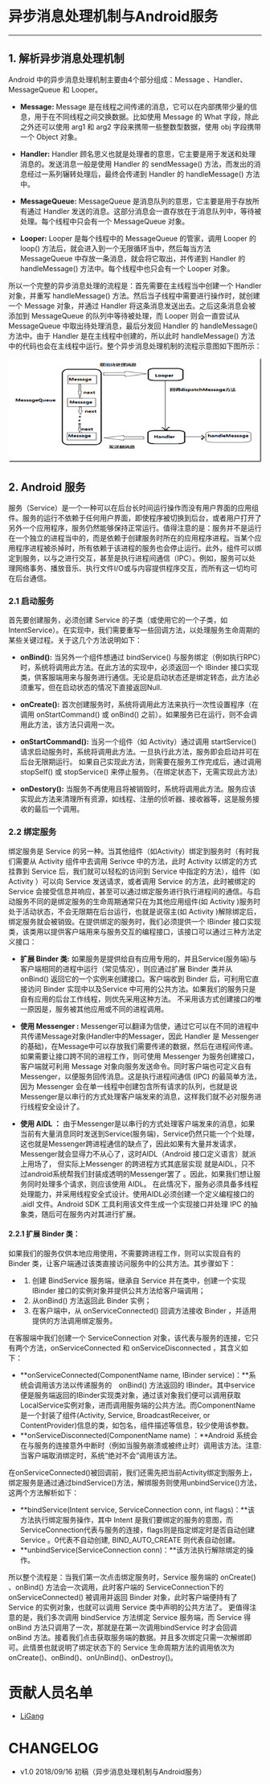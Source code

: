 # 异步消息处理机制与Android服务

---------

## 1. 解析异步消息处理机制
	
Android 中的异步消息处理机制主要由4个部分组成：Message 、Handler、 MessageQueue 和 Looper。

* **Message:**
Message 是在线程之间传递的消息，它可以在内部携带少量的信息，用于在不同线程之间交换数据。比如使用 Message 的 What 字段，除此之外还可以使用 arg1 和 arg2 字段来携带一些整数型数据，使用 obj 字段携带一个 Object 对象。

* **Handler:**
Handler 顾名思义也就是处理者的意思，它主要是用于发送和处理消息的。发送消息一般是使用 Handler 的 sendMessage() 方法，而发出的消息经过一系列辗转处理后，最终会传递到 Handler 的 handleMessage() 方法中。

* **MessageQueue:**
MessageQueue 是消息队列的意思，它主要是用于存放所有通过 Handler 发送的消息。这部分消息会一直存放在于消息队列中，等待被处理。每个线程中只会有一个 MessageQueue 对象。

* **Looper:**
Looper 是每个线程中的 MessageQueue 的管家，调用 Looper 的 loop() 方法后，就会进入到一个无限循环当中，然后每当方法 MessageQueue 中存放一条消息，就会将它取出，并传递到 Handler 的 handleMessage() 方法中。每个线程中也只会有一个 Looper 对象。

所以一个完整的异步消息处理的流程是：首先需要在主线程当中创建一个 Handler 对象，并重写 handleMessage() 方法。然后当子线程中需要进行操作时，就创建一个 Message 对象，并通过 Handler 将这条消息发送出去。之后这条消息会被添加到 MessageQueue 的队列中等待被处理，而 Looper 则会一直尝试从 MessageQueue 中取出待处理消息，最后分发回 Handler 的 handleMessage() 方法中。由于 Handler 是在主线程中创建的，所以此时 handleMessage() 方法中的代码也会在主线程中运行。整个异步消息处理机制的流程示意图如下图所示：

![avatar](./photo1.png)

## 2. Android 服务

服务（Service）是一个一种可以在后台长时间运行操作而没有用户界面的应用组件。服务的运行不依赖于任何用户界面，即使程序被切换到后台，或者用户打开了另外一个应用程序，服务仍然能够保持正常运行。值得注意的是：服务并不是运行在一个独立的进程当中的，而是依赖于创建服务时所在的应用程序进程。当某个应用程序进程被杀掉时，所有依赖于该进程的服务也会停止运行。此外，组件可以绑定到服务，以与之进行交互，甚至是执行进程间通信（IPC）。例如，服务可以处理网络事务、播放音乐、执行文件I/O或与内容提供程序交互，而所有这一切均可在后台通信。

### 2.1 启动服务

首先要创建服务，必须创建 Service 的子类（或使用它的一个子类，如IntentService）。在实现中，我们需要重写一些回调方法，以处理服务生命周期的某些关键过程。关于这几个方法说明如下：

* **onBind():**
当另外一个组件想通过 bindService() 与服务绑定（例如执行RPC）时，系统将调用此方法。在此方法的实现中，必须返回一个 IBinder 接口实现类，供客服端用来与服务进行通信。无论是启动状态还是绑定转态，此方法必须重写，但在启动状态的情况下直接返回Null.

* **onCreate():**
首次创建服务时，系统将调用此方法来执行一次性设置程序（在调用 onStartCommand() 或 onBind() 之前）。如果服务已在运行，则不会调用此方法，该方法只调用一次。

* **onStartCommand():**
当另一个组件（如 Activity）通过调用 startService() 请求启动服务时，系统将调用此方法。一旦执行此方法，服务即会启动并可在后台无限期运行。 如果自己实现此方法，则需要在服务工作完成后，通过调用 stopSelf() 或 stopService() 来停止服务。（在绑定状态下，无需实现此方法）

* **onDestory():**
当服务不再使用且将被销毁时，系统将调用此方法。服务应该实现此方法来清理所有资源，如线程、注册的侦听器、接收器等，这是服务接收的最后一个调用。

### 2.2 绑定服务

绑定服务是 Service 的另一种。当其他组件（如Activity）绑定到服务时（有时我们需要从 Activity 组件中去调用 Serivce 中的方法，此时 Activity 以绑定的方式挂靠到 Service 后，我们就可以轻松的访问到 Service 中指定的方法），组件（如 Activity ）可以向 Service 发送请求，或者调用 Service 的方法，此时被绑定的 Service 会接受信息并响应，甚至可以通过绑定服务进行执行进程间的通信。与启动服务不同的是绑定服务的生命周期通常只在为其他应用组件(如 Activity )服务时处于活动状态，不会无限期在后台运行，也就是说宿主(如 Activity )解除绑定后，绑定服务就会被销毁。在提供绑定的服务时，我们必须提供一个 IBinder 接口实现类，该类用以提供客户端用来与服务交互的编程接口，该接口可以通过三种方法定义接口：

* **扩展 Binder 类:**
如果服务是提供给自有应用专用的，并且Service(服务端)与客户端相同的进程中运行（常见情况），则应通过扩展 Binder 类并从 onBind() 返回它的一个实例来创建接口。客户端收到 Binder 后，可利用它直接访问 Binder 实现中以及Service 中可用的公共方法。如果我们的服务只是自有应用的后台工作线程，则优先采用这种方法。 不采用该方式创建接口的唯一原因是，服务被其他应用或不同的进程调用。

* **使用 Messenger :**
Messenger可以翻译为信使，通过它可以在不同的进程中共传递Message对象(Handler中的Messager，因此 Handler 是 Messenger 的基础)，在Message中可以存放我们需要传递的数据，然后在进程间传递。如果需要让接口跨不同的进程工作，则可使用 Messenger 为服务创建接口，客户端就可利用 Message 对象向服务发送命令。同时客户端也可定义自有 Messenger，以便服务回传消息。这是执行进程间通信 (IPC) 的最简单方法，因为 Messenger 会在单一线程中创建包含所有请求的队列，也就是说Messenger是以串行的方式处理客户端发来的消息，这样我们就不必对服务进行线程安全设计了。

* **使用 AIDL ：**
由于Messenger是以串行的方式处理客户端发来的消息，如果当前有大量消息同时发送到Service(服务端)，Service仍然只能一个个处理，这也就是Messenger跨进程通信的缺点了，因此如果有大量并发请求，Messenger就会显得力不从心了，这时AIDL（Android 接口定义语言）就派上用场了， 但实际上Messenger 的跨进程方式其底层实现 就是AIDL，只不过android系统帮我们封装成透明的Messenger罢了 。因此，如果我们想让服务同时处理多个请求，则应该使用 AIDL。 在此情况下，服务必须具备多线程处理能力，并采用线程安全式设计。使用AIDL必须创建一个定义编程接口的 .aidl 文件。Android SDK 工具利用该文件生成一个实现接口并处理 IPC 的抽象类，随后可在服务内对其进行扩展。

#### 2.2.1 扩展 Binder 类：

如果我们的服务仅供本地应用使用，不需要跨进程工作，则可以实现自有的 Binder 类，让客户端通过该类直接访问服务中的公共方法。其步骤如下：

* 1. 创建 BindService 服务端，继承自 Service 并在类中，创建一个实现 IBinder 接口的实例对象并提供公共方法给客户端调用；
* 2. 从onBind() 方法返回此 Binder 实例；
* 3. 在客户端中，从 onServiceConnected() 回调方法接收 Binder ，并适用提供的方法调用绑定服务。

在客服端中我们创建一个 ServiceConnection 对象，该代表与服务的连接，它只有两个方法，onServiceConnected 和 onServiceDisconnected ，其含义如下：

* **onServiceConnected(ComponentName name, IBinder service)：**系统会调用该方法以传递服务的　onBind() 方法返回的 IBinder。其中service便是服务端返回的IBinder实现类对象，通过该对象我们便可以调用获取LocalService实例对象，进而调用服务端的公共方法。而ComponentName是一个封装了组件(Activity, Service, BroadcastReceiver, or ContentProvider)信息的类，如包名，组件描述等信息，较少使用该参数。
* **onServiceDisconnected(ComponentName name) ：**Android 系统会在与服务的连接意外中断时（例如当服务崩溃或被终止时）调用该方法。注意:当客户端取消绑定时，系统“绝对不会”调用该方法。

在onServiceConnected()被回调前，我们还需先把当前Activity绑定到服务上，绑定服务是通过通过bindService()方法，解绑服务则使用unbindService()方法，这两个方法解析如下： 

* **bindService(Intent service, ServiceConnection conn, int flags)：**该方法执行绑定服务操作，其中 Intent 是我们要绑定的服务的意图，而ServiceConnection代表与服务的连接，flags则是指定绑定时是否自动创建 Service 。0代表不自动创建, BIND\_AUTO\_CREATE 则代表自动创建。
* **unbindService(ServiceConnection conn)：**该方法执行解除绑定的操作。

所以整个流程是：当我们第一次点击绑定服务时，Service 服务端的 onCreate() 、onBind() 方法会一次调用，此时客户端的 ServiceConnection下的 onServiceConnected() 被调用并返回 Binder 对象，此时客户端便持有了 Service 的实例对象，也就可以调用 Service 类中声明的公共方法了。
更值得注意的是，我们多次调用 bindService 方法绑定 Service 服务端，而 Service 得 onBind 方法只调用了一次，那就是在第一次调用bindService 时才会回调 onBind 方法。接着我们点击获取服务端的数据。并且多次绑定只需一次解绑即可。此情景也就说明了绑定状态下的 Service 生命周期方法的调用依次为 onCreate()、onBind()、onUnBind()、onDestroy()。

# 贡献人员名单
* [LiGang](http://example.com/)

# CHANGELOG
* v1.0 2018/09/16 初稿（异步消息处理机制与Android服务）